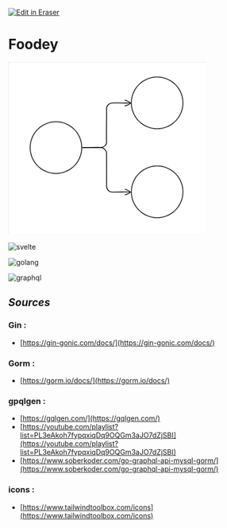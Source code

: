 <p><a target="_blank" href="https://app.eraser.io/workspace/EDCyLgUsTKloNJMMrTMg" id="edit-in-eraser-github-link"><img alt="Edit in Eraser" src="https://firebasestorage.googleapis.com/v0/b/second-petal-295822.appspot.com/o/images%2Fgithub%2FOpen%20in%20Eraser.svg?alt=media&amp;token=968381c8-a7e7-472a-8ed6-4a6626da5501"></a></p>

#  Foodey 
![Figure 1](/.eraser/EDCyLgUsTKloNJMMrTMg___jnslPouMN5UlN5GJH4jYaOfWR9U2___---figure---ofTpSmX2d58eTVuUWh2Kf---figure---uVcJAq2lHolzyjh6YeGzAA.png "Figure 1")

![svelte](https://cdn.worldvectorlogo.com/logos/svelte-1.svg "")

![golang](https://cdn.worldvectorlogo.com/logos/golang-1.svg "")

![graphql](https://cdn.worldvectorlogo.com/logos/graphql-logo-2.svg "")

## _Sources_
### Gin :
-  [﻿https://gin-gonic.com/docs/](https://gin-gonic.com/docs/)  
### Gorm :
-  [﻿https://gorm.io/docs/](https://gorm.io/docs/)  
### gpqlgen :
-  [﻿https://gqlgen.com/](https://gqlgen.com/)  
-  [﻿https://youtube.com/playlist?list=PL3eAkoh7fypqxiqDq9OQGm3aJO7dZjSBI](https://youtube.com/playlist?list=PL3eAkoh7fypqxiqDq9OQGm3aJO7dZjSBI)  
-  [﻿https://www.soberkoder.com/go-graphql-api-mysql-gorm/](https://www.soberkoder.com/go-graphql-api-mysql-gorm/)  
### icons :
-  [﻿https://www.tailwindtoolbox.com/icons](https://www.tailwindtoolbox.com/icons)  




<!--- Eraser file: https://app.eraser.io/workspace/EDCyLgUsTKloNJMMrTMg --->